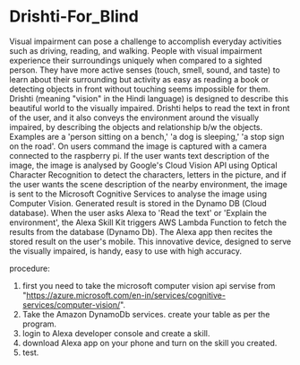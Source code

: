 # Drishti-For_Blind
Visual impairment can pose a challenge to accomplish everyday activities such as driving, reading, and walking. 
People with visual impairment experience their surroundings uniquely when compared to a sighted person.
They have more active senses (touch, smell, sound, and taste) to learn about their surrounding but activity as easy as reading a book or detecting objects
in front without touching seems impossible for them. Drishti (meaning "vision" in the Hindi language) is designed to describe this beautiful world to the visually impaired.
Drishti helps to read the text in front of the user, and it also conveys the environment around the visually impaired, by describing the objects and relationship b/w the objects.
Examples are a 'person sitting on a bench,' 'a dog is sleeping,' 'a stop sign on the road'. On users command the image is captured with a camera connected to the raspberry pi.
If the user wants text description of the image, the image is analysed by Google's Cloud Vision API using Optical Character Recognition to detect the characters,
letters in the picture, and if the user wants the scene description of the nearby environment, the image is sent to the Microsoft Cognitive Services to analyse the image
using Computer Vision. Generated result is stored in the Dynamo DB (Cloud database). When the user asks Alexa to 'Read the text' or 'Explain the environment', 
the Alexa Skill Kit triggers AWS Lambda Function to fetch the results from the database (Dynamo Db). The Alexa app then recites the stored result on the user's mobile.
This innovative device, designed to serve the visually impaired, is handy, easy to use with high accuracy.

procedure:
1. first you need to take the microsoft computer vision api servise from "https://azure.microsoft.com/en-in/services/cognitive-services/computer-vision/".
2. Take the Amazon DynamoDb services. create your table as per the program.
3. login to Alexa developer console and create a skill.
4. download Alexa app on your phone and turn on the skill you created.
5. test.

